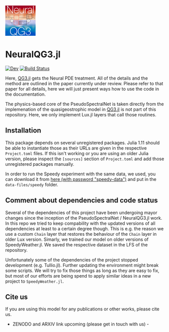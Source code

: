 ![NeuralQG3 Logo](logo.png)

# NeuralQG3.jl

[![Dev](https://img.shields.io/badge/docs-dev-blue.svg)](https://maximilian-gelbrecht.github.io/NeuralQG3.jl/dev/)
[![Build Status](https://github.com/maximilian-gelbrecht/NeuralQG3.jl/actions/workflows/CI.yml/badge.svg?branch=main)](https://github.com/maximilian-gelbrecht/NeuralQG3.jl/actions/workflows/CI.yml?query=branch%3Amain)

Here, [QG3.jl](https://github.com/maximilian-gelbrecht/QG3.jl.git) gets the Neural PDE treatment. All of the details and the method are outlined in the paper currently under review. Please refer to that paper for all details, here we will just present ways how to use the code in the documentation. 

The physics-based core of the PseudoSpectralNet is taken directly from the implemenation of the quasigeostrophic model in [QG3.jl](https://github.com/maximilian-gelbrecht/QG3.jl.git) is not part of this repository. Here, we only implement Lux.jl layers that call those routines. 

## Installation 

This package depends on several unregistered packages. Julia 1.11 should be able to instantiate those as their URLs are given in the respective `Project.toml` files. If this isn't working or you are using an older Julia version, please inspect the `[sources]` section of `Project.toml` and add those unregistered packages manually. 

In order to run the Speedy experiment with the same data, we used, you can download it from [here (with password "speedy-data")](https://cloud.pik-potsdam.de/index.php/s/g43p23Eoza8sTf8) and put in the `data-files/speedy` folder. 

## Comment about dependencies and code status 

Several of the dependencies of this project have been undergoing mayor changes since the inception of the PseudoSpectralNet / NeuralQG3.jl work. In this repo we tried to keep compability with the updated versions of all dependencies at least to a certain degree though. This is e.g. the reason we use a custom `Chain` layer that restores the behaviour of the `Chain` layer in older Lux version. Simarly, we trained our model on older versions of SpeedyWeather.jl. We saved the respective dataset in the LFS of the repository. 

Unfortunately some of the dependencies of the project stopped development (e.g. Tullio.jl). Further updating the environment might break some scripts. We will try to fix those things as long as they are easy to fix, but most of our efforts are being spend to apply similar ideas in a new project to `SpeedyWeather.jl`.

## Cite us 

If you are using this model for any publications or other works, please cite us. 

- ZENODO and ARXIV link upcoming (please get in touch with us) - 
